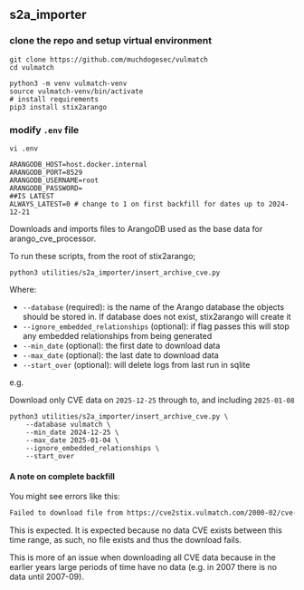 
## s2a_importer
### clone the repo and setup virtual environment
```shell
git clone https://github.com/muchdogesec/vulmatch
cd vulmatch
```

```shell
python3 -m venv vulmatch-venv
source vulmatch-venv/bin/activate
# install requirements
pip3 install stix2arango
````
### modify `.env` file
```shell
vi .env
```

```
ARANGODB_HOST=host.docker.internal
ARANGODB_PORT=8529
ARANGODB_USERNAME=root
ARANGODB_PASSWORD=
##IS LATEST
ALWAYS_LATEST=0 # change to 1 on first backfill for dates up to 2024-12-21
```

Downloads and imports files to ArangoDB used as the base data for arango_cve_processor.

To run these scripts, from the root of stix2arango;

```shell
python3 utilities/s2a_importer/insert_archive_cve.py
```

Where:

* `--database` (required): is the name of the Arango database the objects should be stored in. If database does not exist, stix2arango will create it
* `--ignore_embedded_relationships` (optional): if flag passes this will stop any embedded relationships from being generated
* `--min_date` (optional): the first date to download data
* `--max_date` (optional): the last date to download data
* `--start_over` (optional): will delete logs from last run in sqlite

e.g.

Download only CVE data on `2025-12-25` through to, and including `2025-01-08`

```shell
python3 utilities/s2a_importer/insert_archive_cve.py \
	--database vulmatch \
	--min_date 2024-12-25 \
	--max_date 2025-01-04 \
	--ignore_embedded_relationships \
	--start_over
```

#### A note on complete backfill

You might see errors like this:

```txt
Failed to download file from https://cve2stix.vulmatch.com/2000-02/cve-bundle-2000_02_22-00_00_00-2000_02_22-23_59_59.json with status code 404
```

This is expected. It is expected because no data CVE exists between this time range, as such, no file exists and thus the download fails.

This is more of an issue when downloading all CVE data because in the earlier years large periods of time have no data (e.g. in 2007 there is no data until 2007-09).
